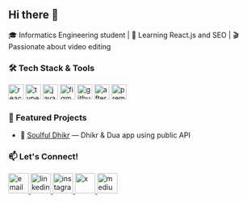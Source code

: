 ## Hi there 👋
🎓 Informatics Engineering student | 🧠 Learning React.js and SEO | 🎬 Passionate about video editing

### 🛠️ Tech Stack & Tools

<p align="left">
<!--   <img src="https://cdn.jsdelivr.net/gh/devicons/devicon/icons/mongodb/mongodb-original.svg" height="30" alt="mongodb"/> -->
<!--   <img src="https://cdn.jsdelivr.net/gh/devicons/devicon/icons/express/express-original.svg" height="30" alt="express"/> -->
  <img src="https://cdn.jsdelivr.net/gh/devicons/devicon/icons/react/react-original.svg" height="30" alt="react"/>
<!--   <img src="https://cdn.jsdelivr.net/gh/devicons/devicon/icons/nodejs/nodejs-original.svg" height="30" alt="nodejs"/> -->
  <img src="https://cdn.jsdelivr.net/gh/devicons/devicon/icons/typescript/typescript-original.svg" height="30" alt="typescript"/>
  <img src="https://cdn.jsdelivr.net/gh/devicons/devicon/icons/javascript/javascript-original.svg" height="30" alt="javascript"/>
<!--   <img src="https://cdn.jsdelivr.net/gh/devicons/devicon/icons/firebase/firebase-plain.svg" height="30" alt="firebase"/> -->
  <img src="https://cdn.jsdelivr.net/gh/devicons/devicon/icons/figma/figma-original.svg" height="30" alt="figma"/>
<!--   <img src="https://cdn.jsdelivr.net/gh/devicons/devicon/icons/git/git-original.svg" height="30" alt="git"/> -->
  <img src="https://cdn.jsdelivr.net/gh/devicons/devicon/icons/github/github-original.svg" height="30" alt="github"/>
  <img src="https://cdn.jsdelivr.net/gh/devicons/devicon/icons/aftereffects/aftereffects-original.svg" height="30" alt="aftereffects"/>
  <img src="https://cdn.jsdelivr.net/gh/devicons/devicon/icons/premierepro/premierepro-original.svg" height="30" alt="premierepro"/>
</p>

### 🚀 Featured Projects
- 🌙 [Soulful Dhikr](https://github.com/chadoincode/soulful-dhikr) — Dhikr & Dua app using public API  

### 📫 Let's Connect!

<p align="left">
  <a href="mailto:ayeshadearraisa@gmail.com" target="_blank">
    <img src="https://cdn.jsdelivr.net/gh/devicons/devicon/icons/google/google-original.svg" height="40" alt="email" />
  </a>
  <a href="https://linkedin.com/in/ayeshadearraisa" target="_blank">
    <img src="https://cdn.jsdelivr.net/gh/devicons/devicon/icons/linkedin/linkedin-original.svg" height="40" alt="linkedin" />
  </a>
  <a href="https://instagram.com/chadoincode" target="_blank">
    <img src="https://cdn.jsdelivr.net/gh/devicons/devicon/icons/instagram/instagram-original.svg" height="40" alt="instagram" />
  </a>
  <a href="https://x.com/usernamekamu" target="_blank">
    <img src="https://cdn.jsdelivr.net/gh/devicons/devicon/icons/twitter/twitter-original.svg" height="40" alt="x" />
  </a>
  <a href="https://medium.com/@usernamekamu" target="_blank">
    <img src="https://cdn.jsdelivr.net/gh/devicons/devicon/icons/medium/medium-original.svg" height="40" alt="medium" />
  </a>
</p>

